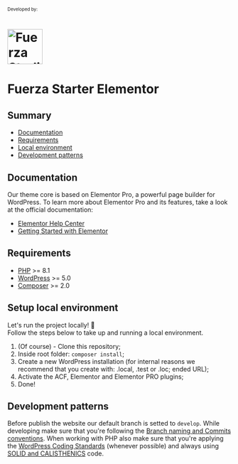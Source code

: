 <span style="font-size: 10px;">Developed by:</span>
# <a href="https://www.fuerzastudio.com"><img src="https://www.fuerzastudio.com.br/wp-content/themes/fuerza/resources/img/logo.png" height="79" alt="Fuerza Studio Logo"/></a>

# Fuerza Starter Elementor

## Summary

- [Documentation](#documentation)
- [Requirements](#requirements)
- [Local environment](#setup-local-environment)
- [Development patterns](#development-patterns)

## Documentation
Our theme core is based on Elementor Pro, a powerful page builder for WordPress. To learn more about Elementor Pro and its features, take a look at the official documentation:

- [Elementor Help Center](https://elementor.com/help/)
- [Getting Started with Elementor](https://elementor.com/getting-started/)

## Requirements

- [PHP](http://php.net/) >= 8.1
- [WordPress](https://wordpress.org/) >= 5.0
- [Composer](https://getcomposer.org/) >= 2.0

## Setup local environment
Let's run the project locally! 🚀 <br/>
Follow the steps below to take up and running a local environment.

1. (Of course) - Clone this repository;
2. Inside root folder: `composer install`;
4. Create a new WordPress installation (for internal reasons we recommend that you create with: .local, .test or .loc; ended URL);
5. Activate the ACF, Elementor and Elementor PRO plugins;
6. Done!

## Development patterns
Before publish the website our default branch is setted to `develop`.
While developing make sure that you're following the [Branch naming and Commits conventions](https://outline.fuerzastudio.com/doc/instrucoes-do-git-GNUD47SZUM).
When working with PHP also make sure that you're applying the [WordPress Coding Standards](https://developer.wordpress.org/coding-standards/wordpress-coding-standards/) (whenever possible) and always using [SOLID and CALISTHENICS](https://pt.slideshare.net/guilhermeblanco/php-para-adultos-clean-code-e-object-calisthenics) code.

